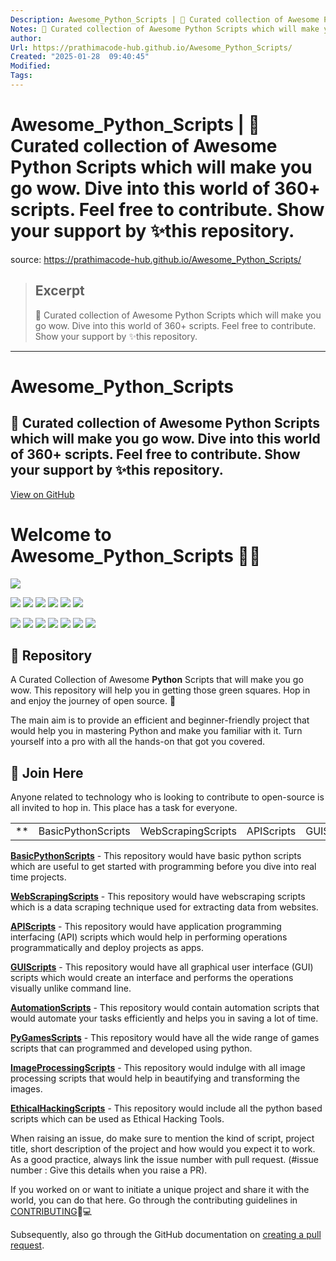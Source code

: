 ```yaml
---
Description: Awesome_Python_Scripts | 🚀 Curated collection of Awesome Python Scripts which will make you go wow. Dive into this world of 360+ scripts. Feel free to contribute. Show your support by ✨this repository.
Notes: 🚀 Curated collection of Awesome Python Scripts which will make you go wow. Dive into this world of 360+ scripts. Feel free to contribute. Show your support by ✨this repository.
author: 
Url: https://prathimacode-hub.github.io/Awesome_Python_Scripts/
Created: "2025-01-28  09:40:45"
Modified: 
Tags:
---
```


# Awesome_Python_Scripts | 🚀 Curated collection of Awesome Python Scripts which will make you go wow. Dive into this world of 360+ scripts. Feel free to contribute. Show your support by ✨this repository.

source: https://prathimacode-hub.github.io/Awesome_Python_Scripts/

> ## Excerpt
> 🚀 Curated collection of Awesome Python Scripts which will make you go wow. Dive into this world of 360+ scripts. Feel free to contribute. Show your support by ✨this repository.

---
# Awesome\_Python\_Scripts

## 🚀 Curated collection of Awesome Python Scripts which will make you go wow. Dive into this world of 360+ scripts. Feel free to contribute. Show your support by ✨this repository.

[View on GitHub](https://github.com/prathimacode-hub/Awesome_Python_Scripts)

# Welcome to Awesome\_Python\_Scripts 👋🥁

![](https://github.com/prathimacode-hub/prathimacode-hub/blob/main/Cover%20Photos/Awesome_Python_Scripts.png)</a>

[![](https://img.shields.io/badge/PRs-welcome-brightgreen.svg?style=flat&logo=github)](https://github.com/prathimacode-hub) [![](https://img.shields.io/badge/Open%20Source-%F0%9F%A4%8D-Green)](https://github.com/prathimacode-hub) [![](https://img.shields.io/static/v1.svg?label=Contributions&message=Welcome&color=0059b3&style=flat-square)](https://github.com/prathimacode-hub) [![](https://img.shields.io/badge/Made%20with-Python-1f425f.svg)](https://www.python.org/) [![](https://img.shields.io/github/contributors-anon/prathimacode-hub/Awesome_Python_Scripts)](https://github.com/prathimacode-hub/Awesome_Python_Scripts/graphs/contributors) [![](https://img.shields.io/maintenance/yes/2022)](https://github.com/prathimacode-hub)

[![](https://badgen.net/github/stars/prathimacode-hub/Awesome_Python_Scripts)](https://github.com/prathimacode-hub/Awesome_Python_Scripts/stargazers) [![](https://badgen.net/github/forks/prathimacode-hub/Awesome_Python_Scripts)](https://github.com/prathimacode-hub/Awesome_Python_Scripts/network/members) [![](https://badgen.net/github/open-issues/prathimacode-hub/Awesome_Python_Scripts)](https://github.com/prathimacode-hub/Awesome_Python_Scripts/issues) [![](https://badgen.net/github/closed-issues/prathimacode-hub/Awesome_Python_Scripts)](https://github.com/prathimacode-hub/Awesome_Python_Scripts/issues?q=is%3Aissue+is%3Aclosed) [![](https://badgen.net/github/prs/prathimacode-hub/Awesome_Python_Scripts)](https://github.com/prathimacode-hub/Awesome_Python_Scripts/pulls) [![](https://badgen.net/github/open-prs/prathimacode-hub/Awesome_Python_Scripts)](https://github.com/prathimacode-hub/Awesome_Python_Scripts/pulls) [![](https://badgen.net/github/closed-prs/prathimacode-hub/Awesome_Python_Scripts)](https://github.com/prathimacode-hub/Awesome_Python_Scripts/pulls?q=is%3Apr+is%3Aclosed)

## 📌 Repository

A Curated Collection of Awesome **Python** Scripts that will make you go wow. This repository will help you in getting those green squares. Hop in and enjoy the journey of open source. 🚀

The main aim is to provide an efficient and beginner-friendly project that would help you in mastering Python and make you familiar with it. Turn yourself into a pro with all the hands-on that got you covered.

## 🙌 Join Here

Anyone related to technology who is looking to contribute to open-source is all invited to hop in. This place has a task for everyone.

<table><tbody><tr><td>**</td><td>BasicPythonScripts</td><td>WebScrapingScripts</td><td>APIScripts</td><td>GUIScripts</td><td>AutomationScripts</td><td>PyGamesScripts</td><td>ImageProcessingScripts</td><td>EthicalHackingScripts</td><td>**</td></tr></tbody></table>

**[BasicPythonScripts](https://github.com/prathimacode-hub/Awesome_Python_Scripts/tree/main/BasicPythonScripts)** - This repository would have basic python scripts which are useful to get started with programming before you dive into real time projects.

**[WebScrapingScripts](https://github.com/prathimacode-hub/Awesome_Python_Scripts/tree/main/WebScrapingScripts)** - This repository would have webscraping scripts which is a data scraping technique used for extracting data from websites.

**[APIScripts](https://github.com/prathimacode-hub/Awesome_Python_Scripts/tree/main/APIScripts)** - This repository would have application programming interfacing (API) scripts which would help in performing operations programmatically and deploy projects as apps.

**[GUIScripts](https://github.com/prathimacode-hub/Awesome_Python_Scripts/tree/main/GUIScripts)** - This repository would have all graphical user interface (GUI) scripts which would create an interface and performs the operations visually unlike command line.

**[AutomationScripts](https://github.com/prathimacode-hub/Awesome_Python_Scripts/tree/main/AutomationScripts)** - This repository would contain automation scripts that would automate your tasks efficiently and helps you in saving a lot of time.

**[PyGamesScripts](https://github.com/prathimacode-hub/Awesome_Python_Scripts/tree/main/PyGamesScripts)** - This repository would have all the wide range of games scripts that can programmed and developed using python.

**[ImageProcessingScripts](https://github.com/prathimacode-hub/Awesome_Python_Scripts/tree/main/ImageProcessingScripts)** - This repository would indulge with all image processing scripts that would help in beautifying and transforming the images.

**[EthicalHackingScripts](https://github.com/prathimacode-hub/Awesome_Python_Scripts/tree/main/EthicalHackingScripts)** - This repository would include all the python based scripts which can be used as Ethical Hacking Tools.

When raising an issue, do make sure to mention the kind of script, project title, short description of the project and how would you expect it to work. As a good practice, always link the issue number with pull request. (#issue number : Give this details when you raise a PR).

If you worked on or want to initiate a unique project and share it with the world, you can do that here. Go through the contributing guidelines in [CONTRIBUTING](https://github.com/prathimacode-hub/Awesome_Python_Scripts/blob/main/CONTRIBUTING_GUIDELINES.md)👩💻

Subsequently, also go through the GitHub documentation on [creating a pull request](https://help.github.com/en/github/collaborating-with-issues-and-pull-requests/creating-a-pull-request).
